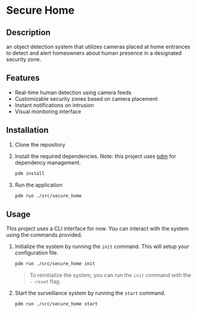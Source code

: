 # Secure Home

## Description

an object detection system that utilizes cameras placed at home entrances to detect and alert homeowners about human presence in a designated security zone.

## Features

- Real-time human detection using camera feeds
- Customizable security zones based on camera placement
- Instant notifications on intrusion
- Visual monitoring interface

## Installation

1. Clone the repository
2. Install the required dependencies. Note: this project uses [pdm](https://pdm-project.org/) for dependency management.

    ```bash
    pdm install
    ```

3. Run the application

    ```bash
    pdm run ./src/secure_home
    ```

## Usage

This project uses a CLI interface for now. You can interact with the system using the commands provided.

1. Initialize the system by running the `init` command. This will setup your configuration file.

    ```bash
    pdm run ./src/secure_home init
    ```

    > To reinitialize the system, you can run the `init` command with the `--reset` flag.
2. Start the surveillance system by running the `start` command.

    ```bash
    pdm run ./src/secure_home start
    ```
